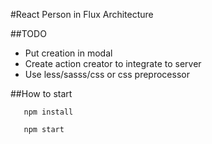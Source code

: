 #React Person in Flux Architecture

##TODO

 - Put creation in modal
 - Create action creator to integrate to server
 - Use less/sasss/css or css preprocessor

 ##How to start
 ```
 	npm install

 	npm start

 ```